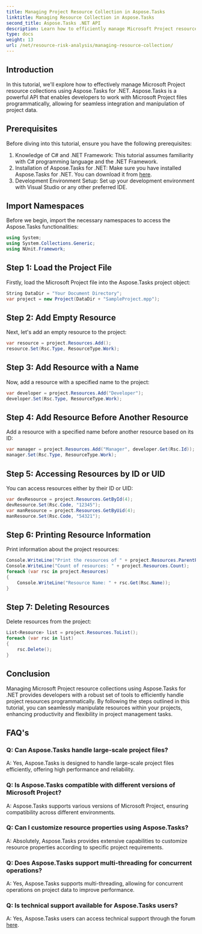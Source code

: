 ```yaml
---
title: Managing Project Resource Collection in Aspose.Tasks
linktitle: Managing Resource Collection in Aspose.Tasks
second_title: Aspose.Tasks .NET API
description: Learn how to efficiently manage Microsoft Project resource collections in .NET using Aspose.Tasks API. Increase productivity and flexibility.
type: docs
weight: 13
url: /net/resource-risk-analysis/managing-resource-collection/
---
```

## Introduction
In this tutorial, we'll explore how to effectively manage Microsoft Project resource collections using Aspose.Tasks for .NET. Aspose.Tasks is a powerful API that enables developers to work with Microsoft Project files programmatically, allowing for seamless integration and manipulation of project data.
## Prerequisites
Before diving into this tutorial, ensure you have the following prerequisites:
1. Knowledge of C# and .NET Framework: This tutorial assumes familiarity with C# programming language and the .NET Framework.
2. Installation of Aspose.Tasks for .NET: Make sure you have installed Aspose.Tasks for .NET. You can download it from [here](https://releases.aspose.com/tasks/net/).
3. Development Environment Setup: Set up your development environment with Visual Studio or any other preferred IDE.

## Import Namespaces
Before we begin, import the necessary namespaces to access the Aspose.Tasks functionalities:
```csharp
using System;
using System.Collections.Generic;
using NUnit.Framework;

```

## Step 1: Load the Project File
Firstly, load the Microsoft Project file into the Aspose.Tasks project object:
```csharp
String DataDir = "Your Document Directory";
var project = new Project(DataDir + "SampleProject.mpp");
```
## Step 2: Add Empty Resource
Next, let's add an empty resource to the project:
```csharp
var resource = project.Resources.Add();
resource.Set(Rsc.Type, ResourceType.Work);
```
## Step 3: Add Resource with a Name
Now, add a resource with a specified name to the project:
```csharp
var developer = project.Resources.Add("Developer");
developer.Set(Rsc.Type, ResourceType.Work);
```
## Step 4: Add Resource Before Another Resource
Add a resource with a specified name before another resource based on its ID:
```csharp
var manager = project.Resources.Add("Manager", developer.Get(Rsc.Id));
manager.Set(Rsc.Type, ResourceType.Work);
```
## Step 5: Accessing Resources by ID or UID
You can access resources either by their ID or UID:
```csharp
var devResource = project.Resources.GetById(4);
devResource.Set(Rsc.Code, "12345");
var manResource = project.Resources.GetByUid(4);
manResource.Set(Rsc.Code, "54321");
```
## Step 6: Printing Resource Information
Print information about the project resources:
```csharp
Console.WriteLine("Print the resources of " + project.Resources.ParentProject.Get(Prj.Name) + " project.");
Console.WriteLine("Count of resources: " + project.Resources.Count);
foreach (var rsc in project.Resources)
{
    Console.WriteLine("Resource Name: " + rsc.Get(Rsc.Name));
}
```
## Step 7: Deleting Resources
Delete resources from the project:
```csharp
List<Resource> list = project.Resources.ToList();
foreach (var rsc in list)
{
    rsc.Delete();
}
```

## Conclusion
Managing Microsoft Project resource collections using Aspose.Tasks for .NET provides developers with a robust set of tools to efficiently handle project resources programmatically. By following the steps outlined in this tutorial, you can seamlessly manipulate resources within your projects, enhancing productivity and flexibility in project management tasks.
## FAQ's
### Q: Can Aspose.Tasks handle large-scale project files?

A: Yes, Aspose.Tasks is designed to handle large-scale project files efficiently, offering high performance and reliability.

### Q: Is Aspose.Tasks compatible with different versions of Microsoft Project?

A: Aspose.Tasks supports various versions of Microsoft Project, ensuring compatibility across different environments.

### Q: Can I customize resource properties using Aspose.Tasks?

A: Absolutely, Aspose.Tasks provides extensive capabilities to customize resource properties according to specific project requirements.

### Q: Does Aspose.Tasks support multi-threading for concurrent operations?

A: Yes, Aspose.Tasks supports multi-threading, allowing for concurrent operations on project data to improve performance.

### Q: Is technical support available for Aspose.Tasks users?

A: Yes, Aspose.Tasks users can access technical support through the forum [here](https://forum.aspose.com/c/tasks/15).

